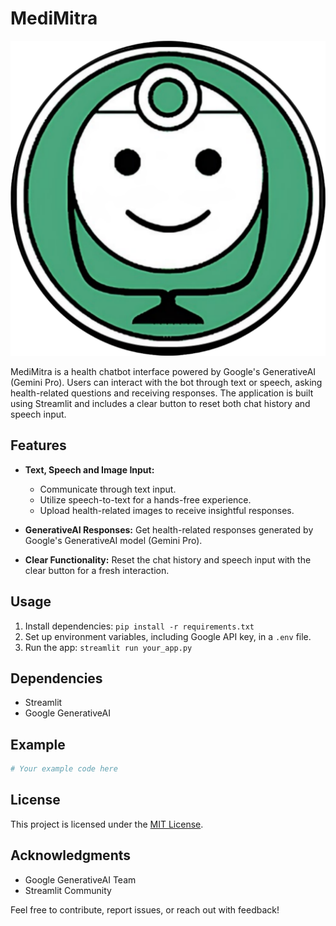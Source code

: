 # MediMitra

![MediMitra Logo](bot.png)

MediMitra is a health chatbot interface powered by Google's GenerativeAI (Gemini Pro). Users can interact with the bot through text or speech, asking health-related questions and receiving responses. The application is built using Streamlit and includes a clear button to reset both chat history and speech input.

## Features

- **Text, Speech and Image Input:**
  <ul>
    <li>Communicate through text input.</li>
    <li>Utilize speech-to-text for a hands-free experience.</li>
    <li>Upload health-related images to receive insightful responses.</li>
  </ul>

- **GenerativeAI Responses:** Get health-related responses generated by Google's GenerativeAI model (Gemini Pro).

- **Clear Functionality:** Reset the chat history and speech input with the clear button for a fresh interaction.

## Usage

1. Install dependencies: `pip install -r requirements.txt`
2. Set up environment variables, including Google API key, in a `.env` file.
3. Run the app: `streamlit run your_app.py`

## Dependencies

- Streamlit
- Google GenerativeAI

## Example

```python
# Your example code here
```

## License

This project is licensed under the [MIT License](LICENSE).

## Acknowledgments

- Google GenerativeAI Team
- Streamlit Community

Feel free to contribute, report issues, or reach out with feedback!
